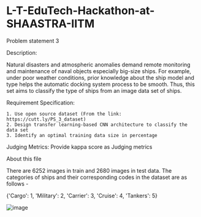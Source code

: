 # L-T-EduTech-Hackathon-at-SHAASTRA-IITM

Problem statement 3

Description: 

Natural disasters and atmospheric anomalies demand remote monitoring and maintenance of naval objects especially big-size ships. For example, under poor weather conditions, prior knowledge about the ship model and type helps the automatic docking system process to be smooth. Thus, this set aims to classify the type of ships from an image data set of ships.

Requirement Specification:

    1. Use open source dataset (From the link: https://cutt.ly/PS_3_dataset)
    2. Design transfer learning-based CNN architecture to classify the data set
    3. Identify an optimal training data size in percentage

Judging Metrics: Provide kappa score as Judging metrics


About this file

There are 6252 images in train and 2680 images in test data. The categories of ships and their corresponding codes in the dataset are as follows -

{'Cargo': 1,
'Military': 2,
'Carrier': 3,
'Cruise': 4,
'Tankers': 5}

![image](https://user-images.githubusercontent.com/79403322/212904965-a965a5e6-7c6c-41d9-92fd-327dcdf2a1c4.png)
